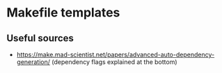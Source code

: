 # Makefile templates

## Useful sources
* https://make.mad-scientist.net/papers/advanced-auto-dependency-generation/ (dependency flags explained at the bottom)
